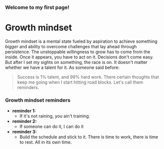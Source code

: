 ### Welcome to my first page!
# Growth mindset
Growth mindset is a mental state fueled by aspiration to achieve something *bigger* and ability to overcome challenges that lay ahead through persistence. The unstoppable willingness to grow has to come from the inside. Once it appears, you have to act on it. Decisions don't come easy. But after I set my sights on something, the race is on. It doesn't matter whether we have a talent for it. 
As someone said before:
> Success is 1% talent, and 99% hard work.
There certain thoughts that keep me going when I start hitting road blocks. Let's call them reminders.
### Growth mindset reminders
- **reminder 1:** 
  - If it's not raining, you ain't training.
- **reminder 2:**
  - If someone can do it, I can do it
- **reminder 3:**
  - Build the schedule and stick to it. There is time to work, there is time to rest. All in its own time.
